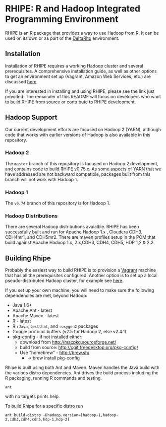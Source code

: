 

# RHIPE: R and Hadoop Integrated Programming Environment #

RHIPE is an R package that provides a way to use Hadoop from R.  It can be used on its own or as part of the [DeltaRho](deltarho.org) environment.

## Installation ##

Installation of RHIPE requires a working Hadoop cluster and several prerequisites.  A comprehensive installation guide, as well as other options to get an environment set up (Vagrant, Amazon Web Services, etc.) are discussed [here](http://deltarho.org/#quickstart).

If you are interested in installing and using RHIPE, please see the link just provided.  The remainder of this README will focus on developers who want to build RHIPE from source or contribute to RHIPE development.

## Hadoop Support ##

Our current development efforts are focused on Hadoop 2 (YARN), although code that works with earlier versions of Hadoop is also available in this repository.

### Hadoop 2 ###

The `master` branch of this repository is focused on Hadoop 2 development, and contains code to build RHIPE v0.75.x.  As some aspects of YARN that we have addressed are not backward compatible, packages built from this branch will not work with Hadoop 1.

### Hadoop 1 ###

The `v0.74` branch of this repository is for Hadoop 1.

### Hadoop Distributions ###

There are several Hadoop distributions avaialble.  RHIPE has been successfully built and run for Apache Hadoop 1.x , Cloudera CDH3, CDH4mr1, and CDH5mr2.  There are maven profiles setup in the POM that build against Apache Hadoop 1.x, 2.x,CDH3, CDH4, CDH5, HDP 1,2 & 2.2.

## Building Rhipe ##

Probably the easiest way to build RHIPE is to provision a [Vagrant](https://github.com/delta-rho/install-vagrant) machine that has all the prerequisites configured.  Another option is to set up a local pseudo-distributed Hadoop cluster, for example see [here](https://github.com/hafen/RHIPE/blob/master/cdh5-on-mac.md).

If you set up your own machine, you will need to make sure the following dependencies are met, beyond Hadoop:

* Java 1.6+
* Apache Ant - latest
* Apache Maven - latest
* R - latest
* R `rJava`, `testthat`, and `roxygen2` packages
* Google protocol buffers (v2.5 for Hadoop 2, else v2.4.1)
* pkg-config - if not installed either:
    * download from http://macpkg.sourceforge.net/
    * build from source: http://cgit.freedesktop.org/pkg-config/
    * Use "homebrew" - http://brew.sh/
        * -> brew install pkg-config

Rhipe is built using both Ant and Maven.  Maven handles the Java build with the various distro dependencies.  Ant drives the build process including the R packaging, running R commands and testing.

```
ant
```

with no targets prints help.

To build Rhipe for a specific distro run

```
ant build-distro -Dhadoop.version=[hadoop-1,hadoop-2,cdh3,cdh4,cdh5,hdp-1,hdp-2]
```

